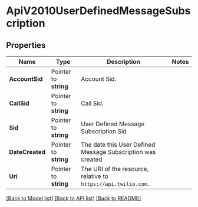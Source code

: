 # ApiV2010UserDefinedMessageSubscription

## Properties

Name | Type | Description | Notes
------------ | ------------- | ------------- | -------------
**AccountSid** | Pointer to **string** | Account Sid. |
**CallSid** | Pointer to **string** | Call Sid. |
**Sid** | Pointer to **string** | User Defined Message Subscription Sid |
**DateCreated** | Pointer to **string** | The date this User Defined Message Subscription was created |
**Uri** | Pointer to **string** | The URI of the resource, relative to `https://api.twilio.com`. |

[[Back to Model list]](../README.md#documentation-for-models) [[Back to API list]](../README.md#documentation-for-api-endpoints) [[Back to README]](../README.md)


